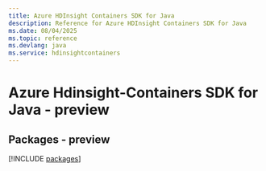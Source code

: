 ```yaml
---
title: Azure HDInsight Containers SDK for Java
description: Reference for Azure HDInsight Containers SDK for Java
ms.date: 08/04/2025
ms.topic: reference
ms.devlang: java
ms.service: hdinsightcontainers
---
```

# Azure Hdinsight-Containers SDK for Java - preview
## Packages - preview
[!INCLUDE [packages](hdinsight-containers-index.md)]